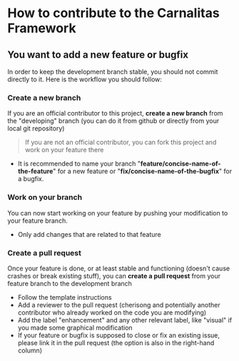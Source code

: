 # How to contribute to the Carnalitas Framework

## You want to add a new feature or bugfix

In order to keep the development branch stable, you should not commit directly to it. Here is the workflow you should follow:

### Create a new branch

If you are an official contributor to this project, **create a new branch** from the "developing" branch (you can do it from github or directly from your local git repository)
> If you are not an official contributor, you can fork this project and work on your feature there

- It is recommended to name your branch "**feature/concise-name-of-the-feature**" for a new feature or "**fix/concise-name-of-the-bugfix**" for a bugfix.

### Work on your branch

You can now start working on your feature by pushing your modification to your feature branch.

- Only add changes that are related to that feature

### Create a pull request

Once your feature is done, or at least stable and functioning (doesn't cause crashes or break existing stuff), you can **create a pull request** from your feature branch to the development branch

- Follow the template instructions
- Add a reviewer to the pull request (cherisong and potentially another contributor who already worked on the code you are modifying)
- Add the label "enhancement" and any other relevant label, like "visual" if you made some graphical modification
- If your feature or bugfix is supposed to close or fix an existing issue, please link it in the pull request (the option is also in the right-hand column)
